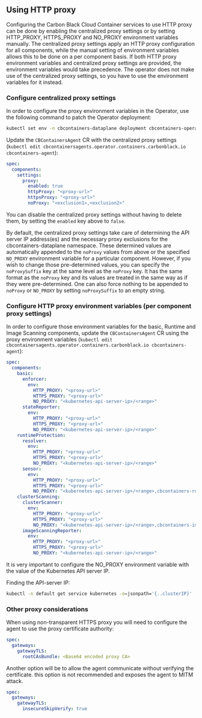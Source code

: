 ## Using HTTP proxy

Configuring the Carbon Black Cloud Container services to use HTTP proxy can be done by enabling the centralized proxy settings or by setting HTTP_PROXY, HTTPS_PROXY and NO_PROXY environment variables manually.
The centralized proxy settings apply an HTTP proxy configuration for all components, while the manual setting of environment variables allows this to be done on a per component basis.
If both HTTP proxy environment variables and centralized proxy settings are provided, the environment variables would take precedence.
The operator does not make use of the centralized proxy settings, so you have to use the environment variables for it instead.

### Configure centralized proxy settings

In order to configure the proxy environment variables in the Operator, use the following command to patch the Operator deployment:
```sh
kubectl set env -n cbcontainers-dataplane deployment cbcontainers-operator HTTP_PROXY="<proxy-url>" HTTPS_PROXY="<proxy-url>" NO_PROXY="<kubernetes-api-server-ip>/<range>"
```

Update the `CBContainersAgent` CR with the centralized proxy settings (`kubectl edit cbcontainersagents.operator.containers.carbonblack.io cbcontainers-agent`):

```yaml
spec:
  components:
    settings:
      proxy:
        enabled: true
        httpProxy: "<proxy-url>"
        httpsProxy: "<proxy-url>"
        noProxy: "<exclusion1>,<exclusion2>"
```

You can disable the centralized proxy settings without having to delete them, by setting the `enabled` key above to `false`.

By default, the centralized proxy settings take care of determining the API server IP address(es) and the necessary proxy exclusions for the cbcontainers-dataplane namespace.
These determined values are automatically appended to the `noProxy` values from above or the specified `NO_PROXY` environment variable for a particular component.
However, if you wish to change those pre-determined values, you can specify the `noProxySuffix` key at the same level as the `noProxy` key.
It has the same format as the `noProxy` key and its values are treated in the same way as if they were pre-determined.
One can also force nothing to be appended to `noProxy` or `NO_PROXY` by setting `noProxySuffix` to an empty string.

### Configure HTTP proxy environment variables (per component proxy settings)

In order to configure those environment variables for the basic, Runtime and Image Scanning  components,
update the `CBContainersAgent` CR using the proxy environment variables (`kubectl edit cbcontainersagents.operator.containers.carbonblack.io cbcontainers-agent`):

```yaml
spec:
  components:
    basic:
      enforcer:
        env:
          HTTP_PROXY: "<proxy-url>"
          HTTPS_PROXY: "<proxy-url>"
          NO_PROXY: "<kubernetes-api-server-ip>/<range>"
      stateReporter:
        env:
          HTTP_PROXY: "<proxy-url>"
          HTTPS_PROXY: "<proxy-url>"
          NO_PROXY: "<kubernetes-api-server-ip>/<range>"
    runtimeProtection:
      resolver:
        env:
          HTTP_PROXY: "<proxy-url>"
          HTTPS_PROXY: "<proxy-url>"
          NO_PROXY: "<kubernetes-api-server-ip>/<range>"
      sensor:
        env:
          HTTP_PROXY: "<proxy-url>"
          HTTPS_PROXY: "<proxy-url>"
          NO_PROXY: "<kubernetes-api-server-ip>/<range>,cbcontainers-runtime-resolver.cbcontainers-dataplane.svc.cluster.local"
    clusterScanning:
      clusterScanner:
        env:
          HTTP_PROXY: "<proxy-url>"
          HTTPS_PROXY: "<proxy-url>"
          NO_PROXY: "<kubernetes-api-server-ip>/<range>,cbcontainers-image-scanning-reporter.cbcontainers-dataplane.svc.cluster.local"
      imageScanningReporter:
        env:
          HTTP_PROXY: "<proxy-url>"
          HTTPS_PROXY: "<proxy-url>"
          NO_PROXY: "<kubernetes-api-server-ip>/<range>"
```

It is very important to configure the NO_PROXY environment variable with the value of the Kubernetes API server IP.

Finding the API-server IP:
```sh
kubectl -n default get service kubernetes -o=jsonpath='{..clusterIP}'
```

### Other proxy considerations

When using non-transparent HTTPS proxy you will need to configure the agent to use the proxy certificate authority:
```yaml
spec:
  gateways:
    gatewayTLS:
      rootCAsBundle: <Base64 encoded proxy CA>
```
Another option will be to allow the agent communicate without verifying the certificate. this option is not recommended and exposes the agent to MITM attack.
```yaml
spec:
  gateways:
    gatewayTLS:
      insecureSkipVerify: true
```